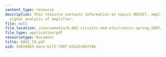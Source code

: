 ```yaml
---
content_type: resource
description: This resource contains information on topics MOSFET, amplifier and large
  signal analysis of amplifier.
file: null
file_location: /coursemedia/6-002-circuits-and-electronics-spring-2007/5d9288b54aceb1737d8f831d3c66739b_6002_l9.pdf
file_type: application/pdf
resourcetype: Document
title: 6002_l9.pdf
uid: 5d9288b5-4ace-b173-7d8f-831d3c66739b
---
```

